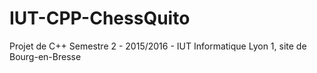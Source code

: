 # IUT-CPP-ChessQuito
Projet de C++ Semestre 2 - 2015/2016 - IUT Informatique Lyon 1, site de Bourg-en-Bresse 
